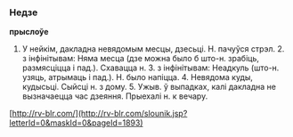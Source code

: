 ### Недзе
**прыслоўе**

1. У нейкім, дакладна невядомым месцы, дзесьці. Н. пачуўся стрэл. 2. з інфінітывам: Няма месца (дзе можна было б што-н. зрабіць, размясціцца і пад.). Схавацца н. З. з інфінітывам: Неадкуль (што-н. узяць, атрымаць і пад.). Н. было напіцца. 4. Невядома куды, кудысьці. Сыйсці н. з дому. 5. Ужыв. ў выпадках, калі дакладна не вызначаецца час дзеяння. Прыехалі н. к вечару.

<a rel="author">[http://rv-blr.com/](http://rv-blr.com/slounik.jsp?letterId=0&maskId=0&pageId=1893)</a>
